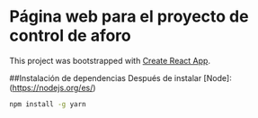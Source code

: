 # Página web para el proyecto de control de aforo

This project was bootstrapped with [Create React App](https://github.com/facebook/create-react-app).

##Instalación de dependencias
Después de instalar [Node]:(https://nodejs.org/es/)

```bash
npm install -g yarn
